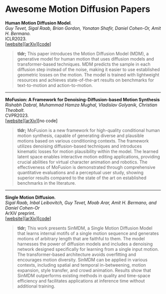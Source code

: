 # Awesome Motion Diffusion Papers




**Human Motion Diffusion Model**.   
*Guy Tevet, Sigal Raab, Brian Gordon, Yonatan Shafir, Daniel Cohen-Or, Amit H. Bermano.*  
ICLR2023.  
[[website](https://guytevet.github.io/mdm-page/)][[arXiv](https://arxiv.org/abs/2209.14916)][[code](https://github.com/GuyTevet/motion-diffusion-model)]

> **tldr;** This paper introduces the Motion Diffusion Model (MDM), a generative model for human motion that uses diffusion models and transformer-based techniques. MDM predicts the sample in each diffusion step instead of the noise, making it easier to use established geometric losses on the motion. The model is trained with lightweight resources and achieves state-of-the-art results on benchmarks for text-to-motion and action-to-motion.

---




**MoFusion: A Framework for Denoising-Diffusion-based Motion Synthesis**  
*Rishabh Dabral, Muhammad Hamza Mughal, Vladislav Golyanik, Christian Theobalt.*  
CVPR2023.  
[[website](https://vcai.mpi-inf.mpg.de/projects/MoFusion/)][[arXiv](https://arxiv.org/abs/2212.04495)][no code]

> **tldr;** MoFusion is a new framework for high-quality conditional human motion synthesis, capable of generating diverse and plausible motions based on various conditioning contexts. The framework utilizes denoising diffusion-based techniques and introduces kinematic losses for motion plausibility within the model. The learned latent space enables interactive motion editing applications, providing crucial abilities for virtual character animation and robotics. The effectiveness of MoFusion is demonstrated through comprehensive quantitative evaluations and a perceptual user study, showing superior results compared to the state of the art on established benchmarks in the literature.

---

**Single Motion Diffusion**.   
*Sigal Raab, Inbal Leibovitch, Guy Tevet, Moab Arar, Amit H. Bermano, and Daniel Cohen-Or*  
ArXiV preprint.   
[[website](https://sinmdm.github.io/SinMDM-page/)][[arXiv](https://arxiv.org/abs/2302.05905)][[code](https://github.com/SinMDM/SinMDM)]


> **tldr;** This work presents SinMDM, a Single Motion Diffusion Model that learns internal motifs of a single motion sequence and generates motions of arbitrary length that are faithful to them. The model harnesses the power of diffusion models and includes a denoising network designed specifically for learning from a single input motion. The transformer-based architecture avoids overfitting and encourages motion diversity. SinMDM can be applied in various contexts, including spatial and temporal in-betweening, motion expansion, style transfer, and crowd animation. Results show that SinMDM outperforms existing methods in quality and time-space efficiency and facilitates applications at inference time without additional training.
